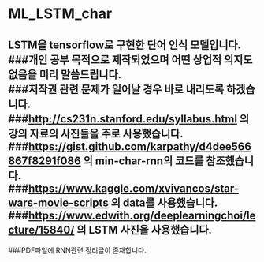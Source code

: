 # ML_LSTM_char  
LSTM을 tensorflow로 구현한 단어 인식 모델입니다.  
###개인 공부 목적으로 제작되었으며 어떤 상업적 의지도 없음을 미리 말씀드립니다.  
###저작권 관련 문제가 일어날 경우 바로 내리도록 하겠습니다.  
###http://cs231n.stanford.edu/syllabus.html 의 강의 자료의 사진들을 주로 사용했습니다.  
###https://gist.github.com/karpathy/d4dee566867f8291f086 의 min-char-rnn의 코드를 참조했습니다.  
###https://www.kaggle.com/xvivancos/star-wars-movie-scripts 의 data를 사용했습니다.  
###https://www.edwith.org/deeplearningchoi/lecture/15840/ 의 LSTM 사진을 사용했습니다.  
---
###PDF파일에 RNN관련 정리글이 존재합니다.  
